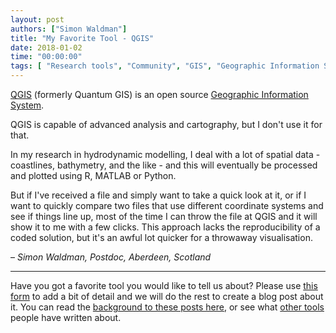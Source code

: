 ```yaml
---
layout: post
authors: ["Simon Waldman"]
title: "My Favorite Tool - QGIS"
date: 2018-01-02
time: "00:00:00"
tags: [ "Research tools", "Community", "GIS", "Geographic Information Systems", "Software Carpentry"]
---
```


[QGIS](https://www.qgis.org/en/site/) (formerly Quantum GIS) is an open source [Geographic Information System](https://en.wikipedia.org/wiki/Geographic_information_system).

QGIS is capable of advanced analysis and cartography, but I don't use it for that. 

In my research in hydrodynamic modelling, I deal with a lot of spatial data - coastlines, bathymetry, and the like - 
and this will eventually be processed and plotted using R, MATLAB or Python.

But if I've received a file and simply want to take a quick look at it, or if I want to 
quickly compare two files that use different coordinate systems and see if things line up, most of the time I can
throw the file at QGIS and it will show it to me with a few clicks. This approach lacks the 
reproducibility of a coded solution, but it's an awful lot quicker for a throwaway visualisation.

– *Simon Waldman, Postdoc, Aberdeen, Scotland*

---

Have you got a favorite tool you would like to tell us about? Please use [this form](https://docs.google.com/forms/d/e/1FAIpQLSeiu5NzJsLxYueaQrNn_qKbaa5JR2Sz12CeCRyedKQxwb54Dw/viewform) to add a bit of detail 
and we will do the rest to create a blog post about it. You can read the [background to these posts here](https://software-carpentry.org/blog/2017/10/fave-tools.html), 
or see what [other tools](https://software-carpentry.org/blog/2017/11/favorites.html) people have written about.
